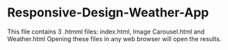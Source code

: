 # Responsive-Design-Weather-App

This file contains 3 .htmml files: index.html, Image Carousel.html and Weather.html
Opening these files in any web browser will open the results.
